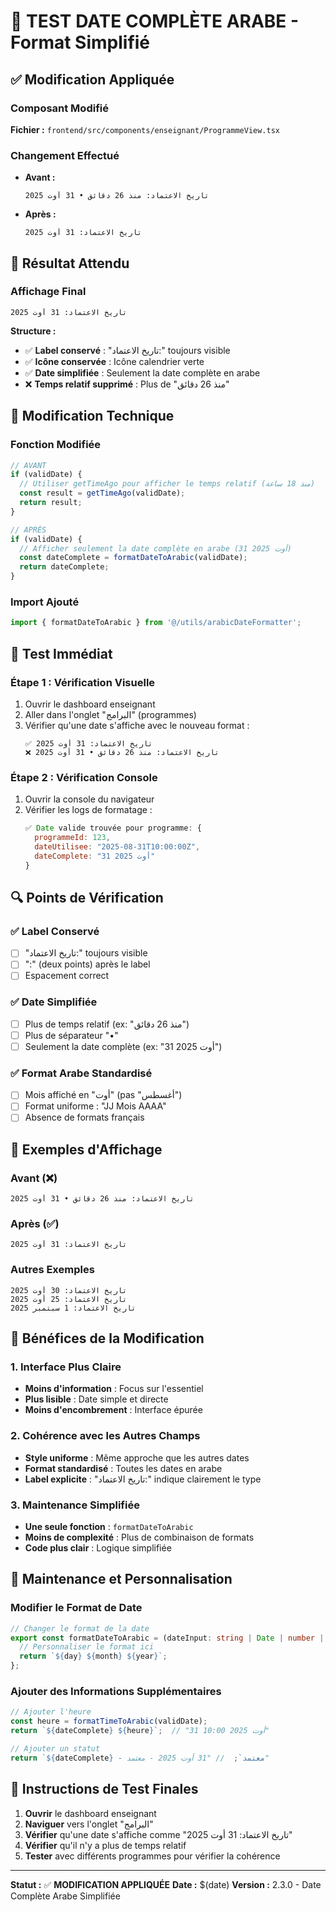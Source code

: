 # 🧪 TEST DATE COMPLÈTE ARABE - Format Simplifié

## ✅ **Modification Appliquée**

### **Composant Modifié**
**Fichier :** `frontend/src/components/enseignant/ProgrammeView.tsx`

### **Changement Effectué**
- **Avant :** 
  ```
  تاريخ الاعتماد: منذ 26 دقائق • 31 أوت 2025
  ```
- **Après :** 
  ```
  تاريخ الاعتماد: 31 أوت 2025
  ```

## 🎯 **Résultat Attendu**

### **Affichage Final**
```
تاريخ الاعتماد: 31 أوت 2025
```

**Structure :**
- ✅ **Label conservé** : "تاريخ الاعتماد:" toujours visible
- ✅ **Icône conservée** : Icône calendrier verte
- ✅ **Date simplifiée** : Seulement la date complète en arabe
- ❌ **Temps relatif supprimé** : Plus de "منذ 26 دقائق"

## 🔧 **Modification Technique**

### **Fonction Modifiée**
```typescript
// AVANT
if (validDate) {
  // Utiliser getTimeAgo pour afficher le temps relatif (منذ 18 ساعة)
  const result = getTimeAgo(validDate);
  return result;
}

// APRÈS
if (validDate) {
  // Afficher seulement la date complète en arabe (31 أوت 2025)
  const dateComplete = formatDateToArabic(validDate);
  return dateComplete;
}
```

### **Import Ajouté**
```typescript
import { formatDateToArabic } from '@/utils/arabicDateFormatter';
```

## 📱 **Test Immédiat**

### **Étape 1 : Vérification Visuelle**
1. Ouvrir le dashboard enseignant
2. Aller dans l'onglet "البرامج" (programmes)
3. Vérifier qu'une date s'affiche avec le nouveau format :
   ```
   ✅ تاريخ الاعتماد: 31 أوت 2025
   ❌ تاريخ الاعتماد: منذ 26 دقائق • 31 أوت 2025
   ```

### **Étape 2 : Vérification Console**
1. Ouvrir la console du navigateur
2. Vérifier les logs de formatage :
   ```javascript
   ✅ Date valide trouvée pour programme: {
     programmeId: 123,
     dateUtilisee: "2025-08-31T10:00:00Z",
     dateComplete: "31 أوت 2025"
   }
   ```

## 🔍 **Points de Vérification**

### **✅ Label Conservé**
- [ ] "تاريخ الاعتماد:" toujours visible
- [ ] ":" (deux points) après le label
- [ ] Espacement correct

### **✅ Date Simplifiée**
- [ ] Plus de temps relatif (ex: "منذ 26 دقائق")
- [ ] Plus de séparateur "•"
- [ ] Seulement la date complète (ex: "31 أوت 2025")

### **✅ Format Arabe Standardisé**
- [ ] Mois affiché en "أوت" (pas "أغسطس")
- [ ] Format uniforme : "JJ Mois AAAA"
- [ ] Absence de formats français

## 📝 **Exemples d'Affichage**

### **Avant (❌)**
```
تاريخ الاعتماد: منذ 26 دقائق • 31 أوت 2025
```

### **Après (✅)**
```
تاريخ الاعتماد: 31 أوت 2025
```

### **Autres Exemples**
```
تاريخ الاعتماد: 30 أوت 2025
تاريخ الاعتماد: 25 أوت 2025
تاريخ الاعتماد: 1 سبتمبر 2025
```

## 🎉 **Bénéfices de la Modification**

### **1. Interface Plus Claire**
- **Moins d'information** : Focus sur l'essentiel
- **Plus lisible** : Date simple et directe
- **Moins d'encombrement** : Interface épurée

### **2. Cohérence avec les Autres Champs**
- **Style uniforme** : Même approche que les autres dates
- **Format standardisé** : Toutes les dates en arabe
- **Label explicite** : "تاريخ الاعتماد:" indique clairement le type

### **3. Maintenance Simplifiée**
- **Une seule fonction** : `formatDateToArabic`
- **Moins de complexité** : Plus de combinaison de formats
- **Code plus clair** : Logique simplifiée

## 🔧 **Maintenance et Personnalisation**

### **Modifier le Format de Date**
```typescript
// Changer le format de la date
export const formatDateToArabic = (dateInput: string | Date | number | null | undefined): string => {
  // Personnaliser le format ici
  return `${day} ${month} ${year}`;
};
```

### **Ajouter des Informations Supplémentaires**
```typescript
// Ajouter l'heure
const heure = formatTimeToArabic(validDate);
return `${dateComplete} ${heure}`;  // "31 أوت 2025 10:00"

// Ajouter un statut
return `${dateComplete} - معتمد`;  // "31 أوت 2025 - معتمد"
```

## 🚀 **Instructions de Test Finales**

1. **Ouvrir** le dashboard enseignant
2. **Naviguer** vers l'onglet "البرامج"
3. **Vérifier** qu'une date s'affiche comme "تاريخ الاعتماد: 31 أوت 2025"
4. **Vérifier** qu'il n'y a plus de temps relatif
5. **Tester** avec différents programmes pour vérifier la cohérence

---

**Statut :** ✅ **MODIFICATION APPLIQUÉE**
**Date :** $(date)
**Version :** 2.3.0 - Date Complète Arabe Simplifiée
